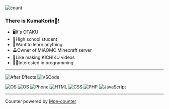 ![count](https://count.rulmiao.cn/get/@github_profile?theme=rule34")


### There is KumaKorin👋!

- 🖥It's OTAKU
- 🏫High school student
- 🌟Want to learn anything
- 🕹Owner of MIAOMC Minecraft server
- 🎥Like making KICHIKU videos
- 👩‍💻Interested in programming

---

![After Effects](https://img.shields.io/badge/-After%20Effects-9796f2?style=flat-square&logo=adobe%20after%20effects&logoColor=white) ![VSCode](https://img.shields.io/badge/-Visual%20Studio%20Code-3383b8?style=flat-square&logo=Visual%20Studio%20Code&logoColor=white) 

![OS](https://img.shields.io/badge/OS-Windows-33aadd?style=flat-square&logo=windows&logoColor=ffffff) ![OS](https://img.shields.io/badge/OS-CentOS-8b1875?style=flat-square&logo=centos&logoColor=ffffff) ![Phone](https://img.shields.io/badge/XiaoMi-Mi%2011-e96518?style=flat-square&logo=xiaomi&logoColor=ffffff)
![HTML](https://img.shields.io/badge/-HTML5-E34F26?style=flat-square&logo=html5&logoColor=white) ![CSS](https://img.shields.io/badge/-CSS3-149cd5?style=flat-square&logo=css3&logoColor=white) ![PHP](https://img.shields.io/badge/-PHP-687cb0?style=flat-square&logo=PHP&logoColor=white) ![JavaScript](https://img.shields.io/badge/-JavaScript-0e84ce?style=flat-square&logo=javascript&logoColor=white)

---

Counter powered by [Moe-counter](https://github.com/journey-ad/Moe-counter)
